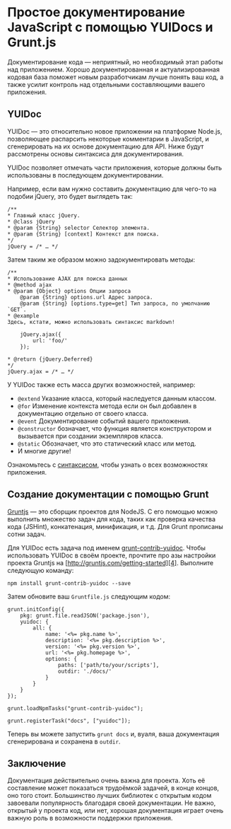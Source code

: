# Простое документирование JavaScript с помощью YUIDocs и Grunt.js

Документирование кода — неприятный, но необходимый этап работы над приложением. 
Хорошо документированная и актуализированная кодовая база поможет новым 
разработчикам лучше понять ваш код, а также усилит контроль над отдельными 
составляющими вашего приложения.

## YUIDoc

YUIDoc — это относительно новое приложении на платформе Node.js, позволяющее распарсить 
некоторые комментарии в JavaScript, и сгенерировать на их основе документацию для API. 
Ниже будут рассмотрены основы синтаксиса для документирования.

YUIDoc позволяет отмечать части приложения, которые должны быть использованы в 
последующем документировании.

Например, если вам нужно составить документацию для чего-то на подобии jQuery, это будет выглядеть так:

    /**
    * Главный класс jQuery.
    * @class jQuery
    * @param {String} selector Селектор элемента.
    * @param {String} [context] Контекст для поиска.
    */
    jQuery = /* … */

Затем таким же образом можно задокументировать методы:

    /**
    * Использование AJAX для поиска данных
    * @method ajax
    * @param {Object} options Опции запроса
        @param {String} options.url Адрес запроса.
        @param {String} [options.type=get] Тип запроса, по умолчанию `GET`.
    * @example
    Здесь, кстати, можно использовать синтаксис markdown!

        jQuery.ajax({ 
            url: 'foo/'
        });

    * @return {jQuery.Deferred}
    */ 
    jQuery.ajax = /* … */

У YUIDoc также есть масса других возможностей, например:

* `@extend` Указание класса, который наследуется данным классом.
* `@for` Изменение контекста метода если он был добавлен в документацию отдельно 
от своего класса.
* `@event` Документирование событий вашего приложения.
* `@constructor` бозначает, что функция является конструктором и вызывается при создании экземпляров класса.
* `@static` Обозначает, что это статический класс или метод.
* И многие другие!

Ознакомьтесь с [синтаксисом][1], чтобы узнать о всех возможностях приложения.

## Создание документации с помощью Grunt

[Gruntjs][2] — это сборщик проектов для NodeJS. С его помощью можно выполнить 
множество задач для кода, таких как проверка качества кода (JSHint), 
конкатенация, минификация, и т.д. Для Grunt прописаны сотни задач. 

Для YUIDoc есть задача под именем [grunt-contrib-yuidoc][3]. Чтобы использовать 
YUIDoc в своём проекте, прочтите про азы настройки проекта Gruntjs на 
[http://gruntjs.com/getting-started][4]. Выполните следующую команду:

    npm install grunt-contrib-yuidoc --save

Затем обновите ваш `Gruntfile.js` следующим кодом:

    grunt.initConfig({
        pkg: grunt.file.readJSON('package.json'),
        yuidoc: {
            all: {
                name: '<%= pkg.name %>',
                description: '<%= pkg.description %>',
                version: '<%= pkg.version %>',
                url: '<%= pkg.homepage %>',
                options: {
                    paths: ['path/to/your/scripts'],
                    outdir: './docs/'
                }
            }
        }
    });

    grunt.loadNpmTasks("grunt-contrib-yuidoc");

    grunt.registerTask("docs", ["yuidoc"]);

Теперь вы можете запустить `grunt docs` и, вуаля, ваша документация сгенерирована 
и сохранена в `outdir`.

## Заключение

Документация действительно очень важна для проекта. Хоть её составление может показаться трудоёмкой 
задачей, в конце концов, оно того стоит. Большинство лучших библиотек с открытым кодом 
завоевали популярность благодаря своей документации. Не важно, открытый у 
проекта код, или нет, хорошая документация играет очень важную роль в 
возможности поддержки приложения. 

[1]: http://tech.pro/tutorial/1729/easy-javascript-documentation-with-yuidocs-and-gruntjs
[2]: http://gruntjs.com/
[3]: http://github.com/gruntjs/grunt-contrib-yuidoc
[4]: http://gruntjs.com/getting-started